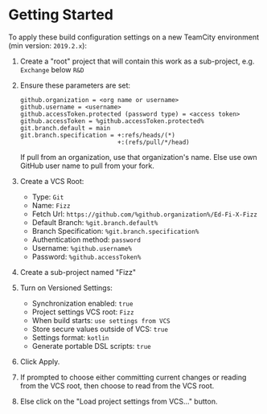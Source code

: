 # Getting Started

To apply these build configuration settings on a new TeamCity environment (min
version: `2019.2.x`):

1. Create a "root" project that will contain this work as a sub-project, e.g.
   `Exchange` below `R&D`
1. Ensure these parameters are set:

    ```none
    github.organization = <org name or username>
    github.username = <username>
    github.accessToken.protected (password type) = <access token>
    github.accessToken = %github.accessToken.protected%
    git.branch.default = main
    git.branch.specification = +:refs/heads/(*)
                               +:(refs/pull/*/head)
    ```

    If pull from an organization, use that organization's name. Else use own
    GitHub user name to pull from your fork.

1. Create a VCS Root:
    * Type: `Git`
    * Name: `Fizz`
    * Fetch Url: `https://github.com/%github.organization%/Ed-Fi-X-Fizz`
    * Default Branch: `%git.branch.default%`
    * Branch Specification: `%git.branch.specification%`
    * Authentication method: `password`
    * Username: `%github.username%`
    * Password: `%github.accessToken%`
1. Create a sub-project named "Fizz"
1. Turn on Versioned Settings:
    * Synchronization enabled: `true`
    * Project settings VCS root: `Fizz`
    * When build starts: `use settings from VCS`
    * Store secure values outside of VCS: `true`
    * Settings format: `kotlin`
    * Generate portable DSL scripts: `true`
1. Click Apply.
1. If prompted to choose either committing current changes or reading from the
   VCS root, then choose to read from the VCS root.
1. Else click on the "Load project settings from VCS..." button.
